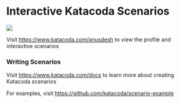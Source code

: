 # Interactive Katacoda Scenarios

[![](http://shields.katacoda.com/katacoda/anusdesh/count.svg)](https://www.katacoda.com/anusdesh "Get your profile on Katacoda.com")

Visit https://www.katacoda.com/anusdesh to view the profile and interactive scenarios

### Writing Scenarios
Visit https://www.katacoda.com/docs to learn more about creating Katacoda scenarios

For examples, visit https://github.com/katacoda/scenario-example
